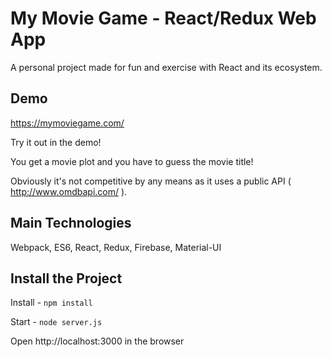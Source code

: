 # My Movie Game - React/Redux Web App

A personal project made for fun and exercise with React and its ecosystem.

## Demo

https://mymoviegame.com/

Try it out in the demo! 

You get a movie plot and you have to guess the movie title!

Obviously it's not competitive by any means as it uses a public API ( http://www.omdbapi.com/ ).

## Main Technologies

Webpack, ES6, React, Redux, Firebase, Material-UI 

## Install the Project

Install - `npm install`

Start - `node server.js`

Open http://localhost:3000 in the browser


